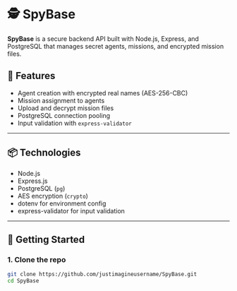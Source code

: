 # 🕵️ SpyBase

**SpyBase** is a secure backend API built with Node.js, Express, and PostgreSQL that manages secret agents, missions, and encrypted mission files.

## 🔐 Features

- Agent creation with encrypted real names (AES-256-CBC)
- Mission assignment to agents
- Upload and decrypt mission files
- PostgreSQL connection pooling
- Input validation with `express-validator`

---

## 📦 Technologies

- Node.js
- Express.js
- PostgreSQL (`pg`)
- AES encryption (`crypto`)
- dotenv for environment config
- express-validator for input validation

---

## 🚀 Getting Started

### 1. Clone the repo

```bash
git clone https://github.com/justimagineusername/SpyBase.git
cd SpyBase
